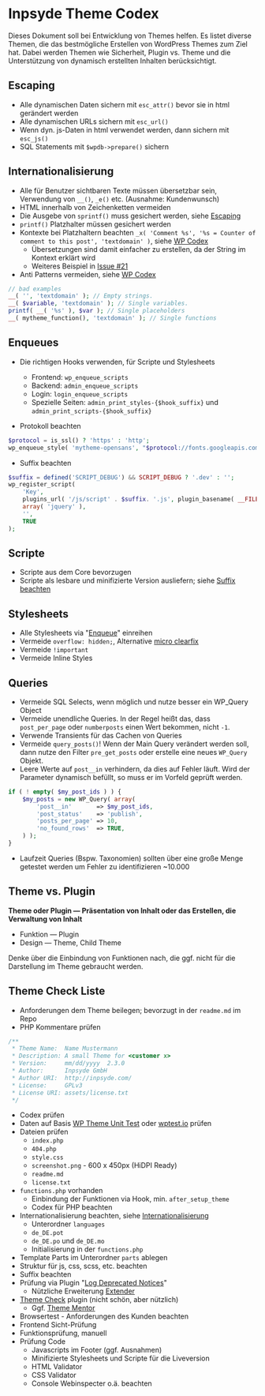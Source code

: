 # Inpsyde Theme Codex

Dieses Dokument soll bei Entwicklung von Themes helfen. Es listet diverse Themen, die das bestmögliche Erstellen von WordPress Themes zum Ziel hat. Dabei werden Themen wie Sicherheit, Plugin vs. Theme und die Unterstützung von dynamisch erstellten Inhalten berücksichtigt.

## Escaping
 * Alle dynamischen Daten sichern mit `esc_attr()` bevor sie in html gerändert werden
 * Alle dynamischen URLs sichern mit `esc_url()`
 * Wenn dyn. js-Daten in html verwendet werden, dann sichern mit `esc_js()`
 * SQL Statements mit `$wpdb->prepare()` sichern
 
## Internationalisierung
 * Alle für Benutzer sichtbaren Texte müssen übersetzbar sein, Verwendung von `__()`, `_e()` etc. (Ausnahme: Kundenwunsch)
 * HTML innerhalb von Zeichenketten vermeiden
 * Die Ausgebe von `sprintf()` muss gesichert werden, siehe [Escaping](#escaping)
 * `printf()` Platzhalter müssen gesichert werden
 * Kontexte bei Platzhaltern beachten `_x( 'Comment %s', '%s = Counter of comment to this post', 'textdomain' )`, siehe [WP Codex][codex_context]
	 * Übersetzungen sind damit einfacher zu erstellen, da der String im Kontext erklärt wird
	 * Weiteres Beispiel in [Issue #21](https://github.com/inpsyde/Codex/issues/21)
 * Anti Patterns vermeiden, siehe [WP Codex][codex_antipattern]
 
```php
// bad examples
__( '', 'textdomain' ); // Empty strings.
__( $variable, 'textdomain' ); // Single variables.
printf( __( '%s' ), $var ); // Single placeholders
__( mytheme_function(), 'textdomain' ); // Single functions
```

## Enqueues
 * Die richtigen Hooks verwenden, für Scripte und Stylesheets
	* Frontend:			`wp_enqueue_scripts`
	* Backend:			`admin_enqueue_scripts` 
	* Login:			`login_enqueue_scripts`
	* Spezielle Seiten:	`admin_print_styles-{$hook_suffix}` und `admin_print_scripts-{$hook_suffix}`

 * Protokoll beachten

```php
$protocol = is_ssl() ? 'https' : 'http';
wp_enqueue_style( 'mytheme-opensans', "$protocol://fonts.googleapis.com/css?family=Open+Sans" );
```

 * Suffix beachten

```php
$suffix = defined('SCRIPT_DEBUG') && SCRIPT_DEBUG ? '.dev' : '';
wp_register_script(
	'Key', 
	plugins_url( '/js/script' . $suffix. '.js', plugin_basename( __FILE__ ) ), 	
	array( 'jquery' ),
	'',
	TRUE
);
```

## Scripte
 * Scripte aus dem Core bevorzugen
 * Scripte als lesbare und minifizierte Version ausliefern; siehe [Suffix beachten](#enqueues)

## Stylesheets
 * Alle Stylesheets via "[Enqueue](#escaping)" einreihen
 * Vermeide `overflow: hidden;`, Alternative [micro clearfix](http://nicolasgallagher.com/micro-clearfix-hack/)
 * Vermeide `!important`
 * Vermeide Inline Styles

## Queries
 * Vermeide SQL Selects, wenn möglich und nutze besser ein WP_Query Object
 * Vermeide unendliche Queries. In der Regel heißt das, dass `post_per_page` oder `numberposts` einen Wert bekommen, nicht `-1`.
 * Verwende Transients für das Cachen von Queries
 * Vermeide `query_posts()`! Wenn der Main Query verändert werden soll, dann nutze den Filter `pre_get_posts` oder erstelle eine neues `WP_Query` Objekt.
 * Leere Werte auf `post__in` verhindern, da dies auf Fehler läuft. Wird der Parameter dynamisch befüllt, so muss er im Vorfeld geprüft werden. 
 
```php
if ( ! empty( $my_post_ids ) ) {
	$my_posts = new WP_Query( array(
		'post__in'       => $my_post_ids,
		'post_status'    => 'publish',
		'posts_per_page' => 10,
		'no_found_rows'  => TRUE,
	) );
}
```

 * Laufzeit Queries (Bspw. Taxonomien) sollten über eine große Menge getestet werden um Fehler zu identifizieren ~10.000

## Theme vs. Plugin

**Theme oder Plugin &mdash; Präsentation von Inhalt oder das Erstellen, die Verwaltung von Inhalt**
 
 * Funktion &mdash; Plugin
 * Design &mdash; Theme, Child Theme

Denke über die Einbindung von Funktionen nach, die ggf. nicht für die Darstellung im Theme gebraucht werden.

## Theme Check Liste
 * Anforderungen dem Theme beilegen; bevorzugt in der `readme.md` im Repo
 * PHP Kommentare prüfen

```php
/**
 * Theme Name:  Name Mustermann
 * Description: A small Theme for <customer x>
 * Version:     mm/dd/yyyy  2.3.0
 * Author:      Inpsyde GmbH
 * Author URI:  http://inpsyde.com/
 * License:     GPLv3
 * License URI: assets/license.txt
 */
```
 * Codex prüfen
 * Daten auf Basis [WP Theme Unit Test](http://codex.wordpress.org/Theme_Unit_Test) oder [wptest.io](http://wptest.io/) prüfen
 * Dateien prüfen
	 * `index.php`
	 * `404.php`
	 * `style.css`
	 * `screenshot.png` - 600 x 450px (HiDPI Ready)
	 * `readme.md`
	 * `license.txt`
 * `functions.php` vorhanden
	 * Einbindung der Funktionen via Hook, min. `after_setup_theme`
	 * Codex für PHP beachten
 * Internationalisierung beachten, siehe [Internationalisierung](#internationalisierung)
	 * Unterordner `languages`
	 * `de_DE.pot`
	 * `de_DE.po` und `de_DE.mo`
	 * Initialisierung in der `functions.php`
 * Template Parts im Unterordner `parts` ablegen
 * Struktur für js, css, scss, etc. beachten
 * Suffix beachten
 * Prüfung via Plugin "[Log Deprecated Notices](http://wordpress.org/extend/plugins/log-deprecated-notices/)"
	 * Nützliche Erweiterung [Extender](http://wordpress.org/extend/plugins/log-deprecated-notices-extender/)
 * [Theme Check](http://wordpress.org/extend/plugins/theme-check/) plugin (nicht schön, aber nützlich)
	 * Ggf. [Theme Mentor](https://github.com/mpeshev/Theme-Mentor)
 * Browsertest - Anforderungen des Kunden beachten
 * Frontend Sicht-Prüfung
 * Funktionsprüfung, manuell
 * Prüfung Code
	 * Javascripts im Footer (ggf. Ausnahmen)
	 * Minifizierte Stylesheets und Scripte für die Liveversion
	 * HTML Validator
	 * CSS Validator
	 * Console Webinspecter o.ä. beachten



[codex_context]: http://codex.wordpress.org/I18n_for_WordPress_Developers#Disambiguation_by_context
[codex_antipattern]: http://developer.wordpress.com/themes/i18n/#anti-patterns
